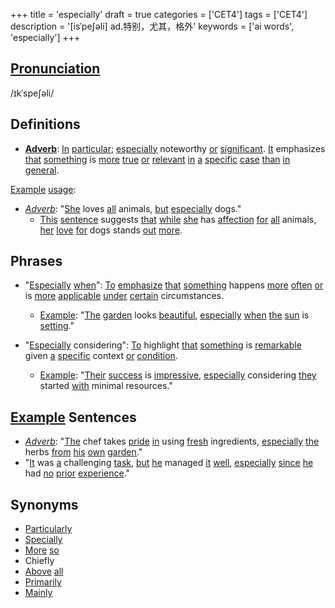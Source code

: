 +++
title = 'especially'
draft = true
categories = ['CET4']
tags = ['CET4']
description = '[isˈpe∫əli] ad.特别，尤其，格外'
keywords = ['ai words', 'especially']
+++

## [Pronunciation](/post/pronunciation/)
/ɪkˈspeʃəli/

## Definitions
- **[Adverb](/post/adverb/)**: [In](/post/in/) [particular](/post/particular/); [especially](/post/especially/) noteworthy [or](/post/or/) [significant](/post/significant/). [It](/post/it/) emphasizes [that](/post/that/) [something](/post/something/) is [more](/post/more/) [true](/post/true/) [or](/post/or/) [relevant](/post/relevant/) [in](/post/in/) [a](/post/a/) [specific](/post/specific/) [case](/post/case/) [than](/post/than/) [in](/post/in/) [general](/post/general/).

[Example](/post/example/) [usage](/post/usage/):
- *[Adverb](/post/adverb/)*: "[She](/post/she/) loves [all](/post/all/) animals, [but](/post/but/) [especially](/post/especially/) dogs."
  - [This](/post/this/) [sentence](/post/sentence/) suggests [that](/post/that/) [while](/post/while/) [she](/post/she/) has [affection](/post/affection/) [for](/post/for/) [all](/post/all/) animals, [her](/post/her/) [love](/post/love/) [for](/post/for/) dogs stands [out](/post/out/) [more](/post/more/).

## Phrases
- "[Especially](/post/especially/) [when](/post/when/)": [To](/post/to/) [emphasize](/post/emphasize/) [that](/post/that/) [something](/post/something/) happens [more](/post/more/) [often](/post/often/) [or](/post/or/) is [more](/post/more/) [applicable](/post/applicable/) [under](/post/under/) [certain](/post/certain/) circumstances.
  - [Example](/post/example/): "[The](/post/the/) [garden](/post/garden/) looks [beautiful](/post/beautiful/), [especially](/post/especially/) [when](/post/when/) [the](/post/the/) [sun](/post/sun/) is [setting](/post/setting/)."
  
- "[Especially](/post/especially/) considering": [To](/post/to/) highlight [that](/post/that/) [something](/post/something/) is [remarkable](/post/remarkable/) given [a](/post/a/) [specific](/post/specific/) context [or](/post/or/) [condition](/post/condition/).
  - [Example](/post/example/): "[Their](/post/their/) [success](/post/success/) is [impressive](/post/impressive/), [especially](/post/especially/) considering [they](/post/they/) started [with](/post/with/) minimal resources."

## [Example](/post/example/) Sentences
- *[Adverb](/post/adverb/)*: "[The](/post/the/) chef takes [pride](/post/pride/) [in](/post/in/) using [fresh](/post/fresh/) ingredients, [especially](/post/especially/) [the](/post/the/) herbs [from](/post/from/) [his](/post/his/) [own](/post/own/) [garden](/post/garden/)."
- "[It](/post/it/) was [a](/post/a/) challenging [task](/post/task/), [but](/post/but/) [he](/post/he/) managed [it](/post/it/) [well](/post/well/), [especially](/post/especially/) [since](/post/since/) [he](/post/he/) had [no](/post/no/) [prior](/post/prior/) [experience](/post/experience/)."

## Synonyms
- [Particularly](/post/particularly/)
- [Specially](/post/specially/)
- [More](/post/more/) [so](/post/so/)
- Chiefly
- [Above](/post/above/) [all](/post/all/)
- [Primarily](/post/primarily/)
- [Mainly](/post/mainly/)
